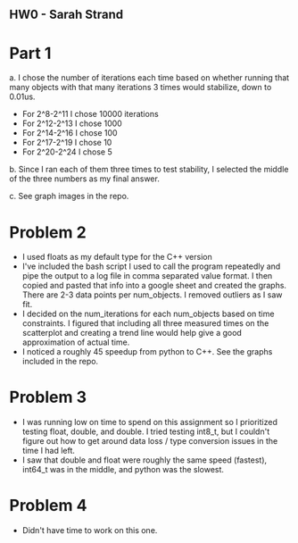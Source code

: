 ## HW0 - Sarah Strand

# Part 1
a. I chose the number of iterations each time based on whether running that many objects with that many iterations 3 times would stabilize, down to 0.01us. 
  * For 2^8-2^11 I chose 10000 iterations 
  * For 2^12-2^13 I chose 1000
  * For 2^14-2^16 I chose 100
  * For 2^17-2^19 I chose 10
  * For 2^20-2^24 I chose 5
  
 b. Since I ran each of them three times to test stability, I selected the middle of the three numbers as my final answer.

 c. See graph images in the repo.
 
 # Problem 2
* I used floats as my default type for the C++ version
* I've included the bash script I used to call the program repeatedly and pipe the output to a log file in comma separated value format. I then copied and pasted that info into a google sheet and created the graphs. There are 2-3 data points per num_objects. I removed outliers as I saw fit. 
* I decided on the num_iterations for each num_objects based on time constraints. I figured that including all three measured times on the scatterplot and creating a trend line would help give a good approximation of actual time. 
* I noticed a roughly 45 speedup from python to C++. See the graphs included in the repo. 

# Problem 3
* I was running low on time to spend on this assignment so I prioritized testing float, double, and double. I tried testing int8_t, but I couldn't figure out how to get around data loss / type conversion issues in the time I had left. 
* I saw that double and float were roughly the same speed (fastest), int64_t was in the middle, and python was the slowest. 

# Problem 4
* Didn't have time to work on this one. 